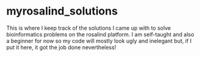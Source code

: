 myrosalind_solutions
====================

This is where I keep track of the solutions I came up with to solve bioinformatics problems on the rosalind platform. 
I am self-taught and also a beginner for now so my code will mostly look ugly and inelegant but, if I put it here, 
it got the job done nevertheless! 
